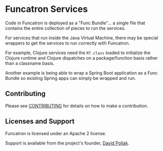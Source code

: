 # Funcatron Services

Code in Funcatron is deployed as a "Func Bundle"... a single
file that contains the entire collection of pieces to run the
services.

For services that run inside the Java Virtual Machine, there may
be special wrappers to get the services to run correctly with
Funcatron.

For example, Clojure services need the `RT.class` loaded to initialize
the Clojure runtime and Clojure dispatches on a package/function
basis rather than a classname basis.

Another example is being able to wrap a Spring Boot application
as a Func Bundle so existing Spring apps can simply be wrapped
and run.

## Contributing

Please see [CONTRIBUTING](https://github.com/funcatron/tron/blob/master/CONTRIBUTING.md) for details on
how to make a contribution.

## Licenses and Support

Funcatron is licensed under an Apache 2 license.

Support is available from the project's founder,
[David Pollak](mailto:feeder.of.the.bears@gmail.com).
